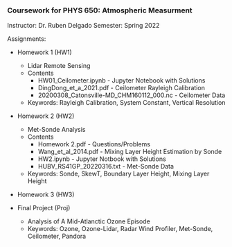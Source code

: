 ### Coursework for PHYS 650: Atmospheric Measurment
Instructor: Dr. Ruben Delgado
Semester: Spring 2022

Assignments: 
- Homework 1 (HW1)
    - Lidar Remote Sensing
    - Contents
        - HW01_Ceilometer.ipynb - Jupyter Notebook with Solutions
        - DingDong_et_a_2021.pdf - Ceilometer Rayleigh Calibration 
        - 20200308_Catonsville-MD_CHM160112_000.nc - Ceilometer Data
    - Keywords: Rayleigh Calibration, System Constant, Vertical Resolution 
    
- Homework 2 (HW2)
    - Met-Sonde Analysis
    - Contents
        - Homework 2.pdf - Questions/Problems
        - Wang_et_al_2014.pdf - Mixing Layer Height Estimation by Sonde
        - HW2.ipynb - Jupyter Notbook with Solutions
        - HUBV_RS41GP_20220316.txt - Met-Sonde Data
    - Keywords: Sonde, SkewT, Boundary Layer Height, Mixing Layer Height
    
- Homework 3 (HW3)

- Final Project (Proj)
    - Analysis of A Mid-Atlanctic Ozone Episode
    - Keywords: Ozone, Ozone-Lidar, Radar Wind Profiler, Met-Sonde, Ceilometer, Pandora

